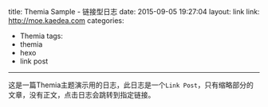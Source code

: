 title: Themia Sample - 链接型日志
date: 2015-09-05 19:27:04
layout: link
link: http://moe.kaedea.com
categories:
 - Themia
tags: 
 - themia 
 - hexo
 - link post

 
---
这是一篇Themia主题演示用的日志，此日志是一个`Link Post`，只有缩略部分的文章，没有正文，点击日志会跳转到指定链接。